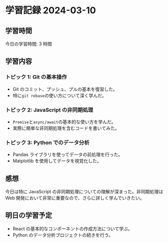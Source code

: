 # 学習記録 2024-03-10

## 学習時間

今日の学習時間: 3 時間

## 学習内容

### トピック 1: Git の基本操作

- Git のコミット、プッシュ、プルの基本を復習した。
- 特に`git rebase`の使い方について深く学んだ。

### トピック 2: JavaScript の非同期処理

- `Promise`と`async/await`の基本的な使い方を学んだ。
- 実際に簡単な非同期処理を含むコードを書いてみた。

### トピック 3: Python でのデータ分析

- Pandas ライブラリを使ってデータの前処理を行った。
- Matplotlib を使用してデータを視覚化した。

## 感想

今日は特に JavaScript の非同期処理についての理解が深まった。非同期処理は Web 開発において非常に重要なので、さらに詳しく学んでいきたい。

## 明日の学習予定

- React の基本的なコンポーネントの作成方法について学ぶ。
- Python のデータ分析プロジェクトの続きを行う。
